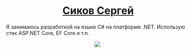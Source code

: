 <h1 align="center">
  <a href="https://github.com/sikovsv">Сиков Сергей</a>
</h1>
<p>
  Я занимаюсь разработкой на языке C# на платформе .NET.
Использую стек ASP.NET Core, EF Core и т.п.
</p>
<p align="center">
  <a href="mailto:sikovsv@gmail.com?subject=Mail From GitHub Profile"><img src="https://img.shields.io/badge/Gmail-D14836?style=for-the-badge&logo=gmail&logoColor=white"/></a>&nbsp;
</p>
